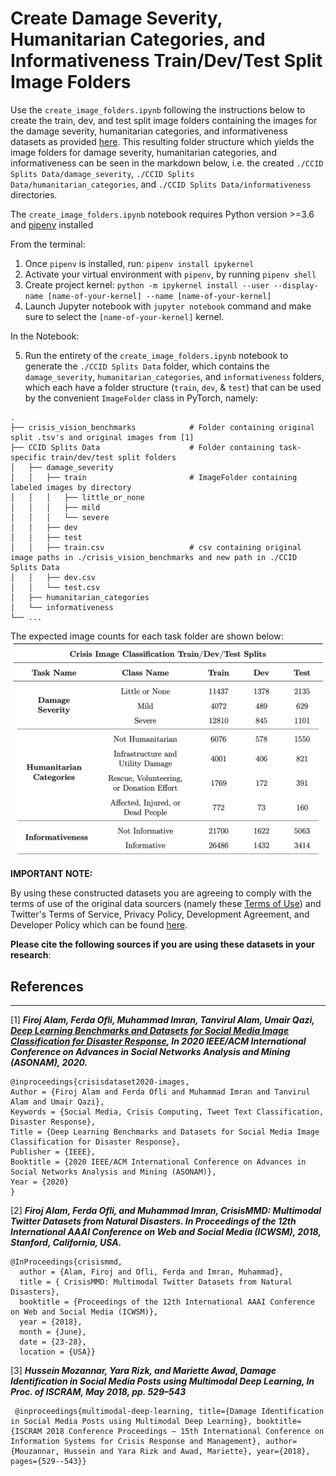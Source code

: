 # Create Damage Severity, Humanitarian Categories, and Informativeness Train/Dev/Test Split Image Folders
  Use the `create_image_folders.ipynb` following the instructions below to create the train, dev, and test split image folders containing the images for the damage severity, humanitarian categories, and informativeness datasets as provided [here](https://crisisnlp.qcri.org/crisis-image-datasets-asonam20). This resulting folder structure which yields the image folders for damage severity, humanitarian categories, and informativeness can be seen in the markdown below, i.e. the created `./CCID Splits Data/damage_severity`, `./CCID Splits Data/humanitarian_categories`, and `./CCID Splits Data/informativeness` directories.

The `create_image_folders.ipynb` notebook requires Python version >=3.6 and [pipenv](https://pypi.org/project/pipenv/) installed

From the terminal:
1. Once `pipenv` is installed, run: `pipenv install ipykernel`
2. Activate your virtual environment with `pipenv`, by running `pipenv shell`
3. Create project kernel: `python -m ipykernel install --user --display-name [name-of-your-kernel] --name [name-of-your-kernel]`
4. Launch Jupyter notebook with `jupyter notebook` command and make sure to select the `[name-of-your-kernel]` kernel.

In the Notebook:

5. Run the entirety of the `create_image_folders.ipynb` notebook to generate the `./CCID Splits Data` folder, which contains the `damage_severity`, `humanitarian_categories`, and `informativeness` folders, which each have a folder structure (`train`, `dev`, & `test`) that can be used by the convenient `ImageFolder` class in PyTorch, namely:
```
.
├── crisis_vision_benchmarks            # Folder containing original split .tsv's and original images from [1]
├── CCID Splits Data                    # Folder containing task-specific train/dev/test split folders
│   ├── damage_severity 
│   │   ├── train                       # ImageFolder containing labeled images by directory
│   │   │   ├── little_or_none
│   │   │   ├── mild
│   │   │   └── severe
│   │   ├── dev
│   │   ├── test
│   │   ├── train.csv                   # csv containing original image paths in ./crisis_vision_benchmarks and new path in ./CCID Splits Data
│   │   ├── dev.csv
│   │   └── test.csv 
│   ├── humanitarian_categories          
│   └── informativeness
└── ...             
``` 

The expected image counts for each task folder are shown below:
![Image](./image-counts.png "a title")

**IMPORTANT NOTE:**

By using these constructed datasets you are agreeing to comply with the terms of use of the original data sourcers (namely these [Terms of Use](https://crisisnlp.qcri.org/terms-of-use.html)) and Twitter's Terms of Service, Privacy Policy, Development Agreement, and Developer Policy which can be found [here](https://developer.twitter.com/en/developer-terms/agreement-and-policy).

**Please cite the following sources if you are using these datasets in your research**:

## References
---
[1] ***Firoj Alam, Ferda Ofli, Muhammad Imran, Tanvirul Alam, Umair Qazi, [Deep Learning Benchmarks and Datasets for Social Media Image Classification for Disaster Response](https://arxiv.org/pdf/2011.08916.pdf), In 2020 IEEE/ACM International Conference on Advances in Social Networks Analysis and Mining (ASONAM), 2020.***
```
@inproceedings{crisisdataset2020-images,
Author = {Firoj Alam and Ferda Ofli and Muhammad Imran and Tanvirul Alam and Umair Qazi},
Keywords = {Social Media, Crisis Computing, Tweet Text Classification, Disaster Response},
Title = {Deep Learning Benchmarks and Datasets for Social Media Image Classification for Disaster Response},
Publisher = {IEEE},
Booktitle = {2020 IEEE/ACM International Conference on Advances in Social Networks Analysis and Mining (ASONAM)},
Year = {2020}
}
```

[2] ***Firoj Alam, Ferda Ofli, and Muhammad Imran, CrisisMMD: Multimodal Twitter Datasets from Natural Disasters. In Proceedings of the 12th International AAAI Conference on Web and Social Media (ICWSM), 2018, Stanford, California, USA.***
```
@InProceedings{crisismmd,
  author = {Alam, Firoj and Ofli, Ferda and Imran, Muhammad},
  title = { CrisisMMD: Multimodal Twitter Datasets from Natural Disasters},
  booktitle = {Proceedings of the 12th International AAAI Conference on Web and Social Media (ICWSM)},
  year = {2018},
  month = {June},
  date = {23-28},
  location = {USA}}
```
[3] ***Hussein Mozannar, Yara Rizk, and Mariette Awad, Damage Identification in Social Media Posts using Multimodal Deep Learning, In Proc. of ISCRAM, May 2018, pp. 529–543***
```
 @inproceedings{multimodal-deep-learning, title={Damage Identification in Social Media Posts using Multimodal Deep Learning}, booktitle={ISCRAM 2018 Conference Proceedings – 15th International Conference on Information Systems for Crisis Response and Management}, author={Mouzannar, Hussein and Yara Rizk and Awad, Mariette}, year={2018}, pages={529--543}} 
```
